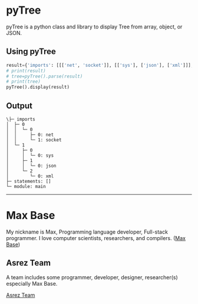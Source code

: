 # pyTree

pyTree is a python class and library to display Tree from array, object, or JSON.

## Using pyTree

```python
result={'imports': [[['net', 'socket']], [['sys'], ['json'], ['xml']]], 'statements': [], 'module': 'main'}
# print(result)
# tree=pyTree().parse(result)
# print(tree)
pyTree().display(result)
```

## Output

```
\├─ imports
│  ├─ 0
│  │  └─ 0
│  │     ├─ 0: net
│  │     └─ 1: socket
│  └─ 1
│     ├─ 0
│     │  └─ 0: sys
│     ├─ 1
│     │  └─ 0: json
│     └─ 2
│        └─ 0: xml
├─ statements: []
└─ module: main
```

---------

# Max Base

My nickname is Max, Programming language developer, Full-stack programmer. I love computer scientists, researchers, and compilers. ([Max Base](https://maxbase.org/))

## Asrez Team

A team includes some programmer, developer, designer, researcher(s) especially Max Base.

[Asrez Team](https://www.asrez.com/)

